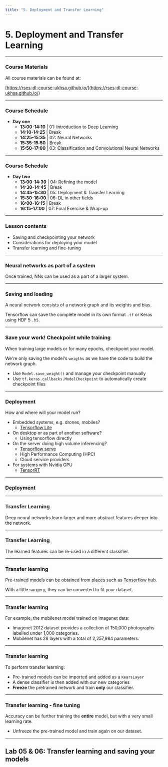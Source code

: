 ```yaml
---
title: "5. Deployment and Transfer Learning"
---
```


# 5. Deployment and Transfer Learning

---

### Course Materials

All course materials can be found at:

[https://rses-dl-course-ukhsa.github.io/](https://rses-dl-course-ukhsa.github.io/)

---

### Course Schedule

* **Day one**
  * **13:00-14:10** | 01: Introduction to Deep Learning
  * **14:10-14:25** | Break
  * **14:25-15:35** | 02: Neural Networks
  * **15:35-15:50** | Break
  * **15:50-17:00** | 03: Classification and Convolutional Neural Networks
  
---

### Course Schedule

* **Day two**
  * **13:00-14:30** | 04: Refining the model
  * **14:30-14:45** | Break
  * **14:45-15:30** | 05: Deployment & Transfer Learning
  * **15:30-16:00** | 06: DL in other fields
  * **16:00-16:15** | Break
  * **16:15-17:00** | 07: Final Exercise & Wrap-up
  
---


### Lesson contents

* Saving and checkpointing your network
* Considerations for deploying your model
* Transfer learning and fine-tuning

---

### Neural networks as part of a system

Once trained, NNs can be used as a part of a larger system.

<object type="image/svg+xml" data="assets/img/nn-systems.svg" style="background: white; width: 80%; height: auto;">
</object>

---

### Saving and loading

A neural network consists of a network graph and its weights and bias.

<object type="image/svg+xml" data="assets/img/savemodel.svg" style="background: white; width: 80%; height: auto;">
</object>

Tensorflow can save the complete model in its own format `.tf` or Keras using HDF 5 `.h5`.

---

### Save your work! Checkpoint while training

When training large models or for many epochs, checkpoint your model. 

We're only saving the model's `weigths` as we have the code to build the network graph. 

* Use `Model.save_weight()` and manage your checkpoint manually
* Use `tf.keras.callbacks.ModelCheckpoint` to automatically create checkpoint files 

---

### Deployment

How and where will your model run?

* Embedded systems, e.g. drones, mobiles?
  * [Tensorflow Lite](https://www.tensorflow.org/lite/) 
* On desktop or as part of another software?
  * Using tensorflow directly
* On the server doing high volume inferencing?
  * [Tensorflow serve](https://www.tensorflow.org/tfx)
  * High Performance Computing (HPC)
  * Cloud service providers
* For systems with Nvidia GPU
  * [TensorRT](https://developer.nvidia.com/TensorRT)
    

---

### Deployment


<object type="image/svg+xml" data="assets/img/ml-deployment.svg" style="background: white; width: 60%; height: auto;">
</object>


---

### Transfer Learning 
Deep neural networks learn larger and more abstract features deeper into the network.

<object type="image/svg+xml" data="assets/img/convolution-hierachy.svg" style="background: white; width: 60%; height: auto;">
</object>

---

### Transfer Learning 
The learned features can be re-used in a different classifier.

<object type="image/svg+xml" data="assets/img/transfer-convolution-hierachy.svg" style="background: white; width: 60%; height: auto;">
</object>

---

### Transfer learning

Pre-trained models can be obtained from places such as [Tensorflow hub](https://tfhub.dev/). 

With a little surgery, they can be converted to fit your dataset.

---

### Transfer learning

For example, the mobilenet model trained on imagenet data:
* Imagenet 2012 dataset provides a collection of 150,000 photographs labelled under 1,000 categories.
* Mobilenet has 28 layers with a total of 2,257,984 parameters.

---

### Transfer learning

To perform transfer learning:

* Pre-trained models can be imported and added as a `KearsLayer`
* A dense classifier is then added with our new categories
* **Freeze** the pretrained network and train **only** our classifier.

---

### Transfer learning - fine tuning

Accuracy can be further training the **entire** model, but with a very small learning rate.

* Unfreeze the pre-trained model and train again on our dataset.

---

## Lab 05 & 06: Transfer learning and saving your models




